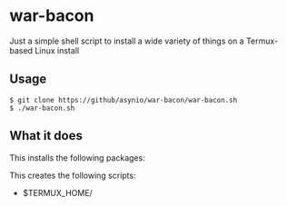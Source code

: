 # war-bacon
Just a simple shell script to install a wide variety of things on a Termux-based Linux install

## Usage
```
$ git clone https://github/asynio/war-bacon/war-bacon.sh
$ ./war-bacon.sh
```

## What it does
This installs the following packages:

This creates the following scripts:
* $TERMUX_HOME/
